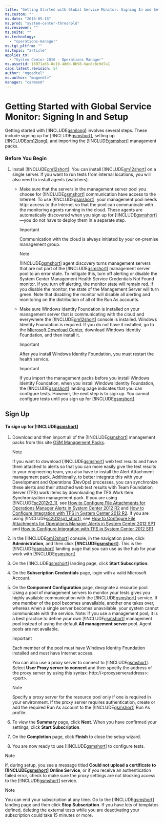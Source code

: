 ```yaml
---
title: "Getting Started with Global Service Monitor: Signing In and Setup | Microsoft Docs"
ms.custom: ""
ms.date: "2016-05-18"
ms.prod: "system-center-threshold"
ms.reviewer: ""
ms.suite: ""
ms.technology: 
  - "operations-manager"
ms.tgt_pltfrm: ""
ms.topic: "article"
applies_to: 
  - "System Center 2016 - Operations Manager"
ms.assetid: 15971a66-8e19-4ddb-8b98-8ac8c8c9d7a1
caps.latest.revision: 54
author: "mgoedtel"
ms.author: "magoedte"
manager: "carmonm"
---
```

# Getting Started with Global Service Monitor: Signing In and Setup
Getting started with [!INCLUDE[gsmlong](../../SystemCenterDocs/scom/includes/gsmlong-md.md)] involves several steps. These include signing up for [!INCLUDE[gsmshort](../../SystemCenterDocs/scom/includes/gsmshort-md.md)], setting up [!INCLUDE[om12long](../../SystemCenterDocs/scom/includes/om12long-md.md)], and importing the [!INCLUDE[gsmshort](../../SystemCenterDocs/scom/includes/gsmshort-md.md)] management packs.  
  
### Before You Begin  
  
1.  Install [!INCLUDE[om12short](../../SystemCenterDocs/scom/includes/om12short-md.md)]. You can install [!INCLUDE[om12short](../../SystemCenterDocs/scom/includes/om12short-md.md)] on a single server. If you want to run tests from internal locations, you will also need to install agents (watchers).  
  
    -   Make sure that the servers in the management server pool you choose for [!INCLUDE[gsmshort](../../SystemCenterDocs/scom/includes/gsmshort-md.md)] communication have access to the Internet. To use [!INCLUDE[gsmshort](../../SystemCenterDocs/scom/includes/gsmshort-md.md)], your management pool needs http: access to the Internet so that the pool can communicate with the monitoring agents running in the cloud. These agents are automatically discovered when you sign up for [!INCLUDE[gsmshort](../../SystemCenterDocs/scom/includes/gsmshort-md.md)]—you do not have to deploy them in a separate step.  
  
        > [!IMPORTANT]
        >  Communication with the cloud is always initiated by your on-premise management group.  
  
        > [!NOTE]
        >  [!INCLUDE[gsmshort](../../SystemCenterDocs/scom/includes/gsmshort-md.md)] agent discovery turns management servers that are not part of the [!INCLUDE[gsmshort](../../SystemCenterDocs/scom/includes/gsmshort-md.md)] management server pool to an error state. To mitigate this, turn off alerting or disable the System Center Management Health Service Credentials Not Found monitor. If you turn off alerting, the monitor state will remain red. If you disable the monitor, the state of the Management Server will turn green. Note that disabling the monitor will disable all alerting and monitoring on the distribution of all of the Run As accounts.  
  
    -   Make sure Windows Identity Foundation is installed on your management server that is communicating with the cloud and everywhere the [!INCLUDE[om12short](../../SystemCenterDocs/scom/includes/om12short-md.md)] console is installed. Windows Identity Foundation is required. If you do not have it installed, go to the [Microsoft Download Center](http://go.microsoft.com/fwlink/?LinkID=224157), download Windows Identity Foundation, and then install it.  
  
        > [!IMPORTANT]
        >  After you install Windows Identity Foundation, you must restart the health service.  
  
        > [!IMPORTANT]
        >  If you import the management packs before you install Windows Identity Foundation, when you install Windows Identity Foundation, the [!INCLUDE[gsmshort](../../SystemCenterDocs/scom/includes/gsmshort-md.md)] landing page indicates that you can configure tests. However, the next step is to sign up. You cannot configure tests until you sign up for [!INCLUDE[gsmshort](../../SystemCenterDocs/scom/includes/gsmshort-md.md)].  
  
## Sign Up  
  
#### To sign up for [!INCLUDE[gsmshort](../../SystemCenterDocs/scom/includes/gsmshort-md.md)]  
  
1.  Download and then import all of the [!INCLUDE[gsmshort](../../SystemCenterDocs/scom/includes/gsmshort-md.md)] management packs from this site [GSM Management Packs](https://www.microsoft.com/en-us/download/details.aspx?id=36422).  
  
    > [!NOTE]
    >  If you want to download [!INCLUDE[gsmshort](../../SystemCenterDocs/scom/includes/gsmshort-md.md)] web test results and have them attached to alerts so that you can more easily give the test results to your engineering team, you also have to install the Alert Attachment management pack. Additionally, to better integrate this with your Development and Operations (DevOps) processes, you can synchronize these alerts and their attached web test results with Team Foundation Server (TFS) work items by downloading the TFS Work Item Synchronization management pack. If you are using [!INCLUDE[sc2012r2_1](../../SystemCenterDocs/scom/includes/sc2012r2-1-md.md)], see [How to Configure File Attachments for Operations Manager Alerts in System Center 2012 R2](http://go.microsoft.com/fwlink/?LinkId=307114) and [How to Configure Integration with TFS in System Center 2012 R2](http://go.microsoft.com/fwlink/?LinkId=307113). If you are using [!INCLUDE[sc2012sp1_short](../../SystemCenterDocs/scom/includes/sc2012sp1-short-md.md)], see [How to Configure File Attachments for Operations Manager Alerts in System Center 2012 SP1](http://go.microsoft.com/fwlink/?LinkId=275127) and [How to Configure Integration with TFS in System Center 2012 SP1](http://go.microsoft.com/fwlink/?LinkId=275126).  
  
2.  In the [!INCLUDE[om12short](../../SystemCenterDocs/scom/includes/om12short-md.md)] console, in the navigation pane, click **Administration**, and then click **[!INCLUDE[gsmshort](../../SystemCenterDocs/scom/includes/gsmshort-md.md)]**. This is the [!INCLUDE[gsmshort](../../SystemCenterDocs/scom/includes/gsmshort-md.md)] landing page that you can use as the hub for your work with [!INCLUDE[gsmshort](../../SystemCenterDocs/scom/includes/gsmshort-md.md)].  
  
3.  On the [!INCLUDE[gsmshort](../../SystemCenterDocs/scom/includes/gsmshort-md.md)] landing page, click **Start Subscription**.  
  
4.  On the **Subscription Credentials** page, login with  a valid Microsoft Account.  
  
5.  On the **Component Configuration** page, designate a resource pool. Using a pool of management servers to monitor your tests gives you highly available communication with the [!INCLUDE[gsmshort](../../SystemCenterDocs/scom/includes/gsmshort-md.md)] service. If one member of the pool becomes unavailable, another one takes over, whereas when a single server becomes unavailable, your system cannot communicate with the service. Note: If you use a management pool, it is a best practice to define your own [!INCLUDE[gsmshort](../../SystemCenterDocs/scom/includes/gsmshort-md.md)] management pool instead of using the default **All management server** pool. Agent pools are not available.  
  
    > [!IMPORTANT]
    >  Each member of the pool must have Windows Identity Foundation installed and must have Internet access.  
  
     You can also use a proxy server to connect to [!INCLUDE[gsmshort](../../SystemCenterDocs/scom/includes/gsmshort-md.md)]. Select **User Proxy server to connect** and then specify the address of the proxy server by using this syntax: http://\<proxyserveraddress>:\<port>.  
  
    > [!NOTE]
    >  Specify a proxy server for the resource pool only if one is required in your environment. If the proxy server requires authentication, create or add the required Run As account to the [!INCLUDE[gsmshort](../../SystemCenterDocs/scom/includes/gsmshort-md.md)] Run As profile.  
  
6.  To view the **Summary** page, click **Next**. When you have confirmed your settings, click **Start Subscription**.  
  
7.  On the **Completion** page, click **Finish** to close the setup wizard.  
  
8.  You are now ready to use [!INCLUDE[gsmshort](../../SystemCenterDocs/scom/includes/gsmshort-md.md)] to configure tests.  
  
> [!NOTE]
>  If, during setup, you see a message titled **Could not upload a certificate to [!INCLUDE[gsmshort](../../SystemCenterDocs/scom/includes/gsmshort-md.md)] Online Service**, or if you receive an authentication failed error, check to make sure the proxy settings are not blocking access to the [!INCLUDE[gsmshort](../../SystemCenterDocs/scom/includes/gsmshort-md.md)] service.  
  
> [!NOTE]
>  You can end your subscription at any time. Go to the [!INCLUDE[gsmshort](../../SystemCenterDocs/scom/includes/gsmshort-md.md)] landing page and then click **Stop Subscription**. If you have lots of templates defined, deleting the external tests while you are deactivating your subscription could take 15 minutes or more.